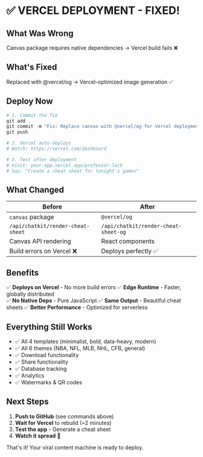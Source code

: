 # ✅ VERCEL DEPLOYMENT - FIXED!

## What Was Wrong
Canvas package requires native dependencies → Vercel build fails ❌

## What's Fixed
Replaced with @vercel/og → Vercel-optimized image generation ✅

## Deploy Now

```powershell
# 1. Commit the fix
git add .
git commit -m "Fix: Replace canvas with @vercel/og for Vercel deployment"
git push

# 2. Vercel auto-deploys
# Watch: https://vercel.com/dashboard

# 3. Test after deployment
# Visit: your-app.vercel.app/professor-lock
# Say: "Create a cheat sheet for tonight's games"
```

## What Changed

| Before | After |
|--------|-------|
| `canvas` package | `@vercel/og` |
| `/api/chatkit/render-cheat-sheet` | `/api/chatkit/render-cheat-sheet-og` |
| Canvas API rendering | React components |
| Build errors on Vercel ❌ | Deploys perfectly ✅ |

## Benefits

✅ **Deploys on Vercel** - No more build errors
✅ **Edge Runtime** - Faster, globally distributed  
✅ **No Native Deps** - Pure JavaScript
✅ **Same Output** - Beautiful cheat sheets
✅ **Better Performance** - Optimized for serverless

## Everything Still Works

- ✅ All 4 templates (minimalist, bold, data-heavy, modern)
- ✅ All 6 themes (NBA, NFL, MLB, NHL, CFB, general)
- ✅ Download functionality
- ✅ Share functionality
- ✅ Database tracking
- ✅ Analytics
- ✅ Watermarks & QR codes

## Next Steps

1. **Push to GitHub** (see commands above)
2. **Wait for Vercel** to rebuild (~2 minutes)
3. **Test the app** - Generate a cheat sheet
4. **Watch it spread** 🚀

That's it! Your viral content machine is ready to deploy.
